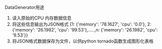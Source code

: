 DataGenerator用途
1. 读入原始的CPU 内存数据信息
2. 将这些信息输出为JSON格式
   {1: {'memory': '78.1627', 'cpu': '0.0'}, 2: {'memory': '26.1982', 'cpu': '99.53'},.....,n: {'memory': '26.1982', 'cpu': '9.53'}}
3. 将JSON格式数据保存为文件，以供python tornado函数生成图形化表格